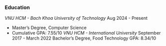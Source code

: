 ### Education
*VNU HCM - Bach Khoa University of Technology*
Aug 2024 - Present
- Master’s Degree, Computer Science
- Cumulative GPA: 7.55/10
*VNU HCM - International University*
September 2017 - March 2022
Bachelor’s Degree, Food Technology
GPA: 8.34/10  
